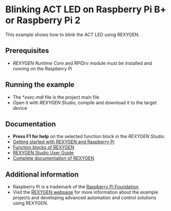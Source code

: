 ﻿Blinking ACT LED on Raspberry Pi B+ or Raspberry Pi 2
=====================================================

This example shows how to blink the ACT LED using REXYGEN.

## Prerequisites ##
- *REXYGEN Runtime Core* and RPiDrv module must be installed and running on the Raspberry Pi

## Running the example ##
- The **exec.mdl* file is the project main file
- Open it with *REXYGEN Studio*, compile and download it to the target device

## Documentation ##

- **Press F1 for help** on the selected function block in the *REXYGEN Studio*.
- [Getting started with REXYGEN and Raspberry Pi](https://www.rexygen.com/doc/PDF/ENGLISH/RexygenGettingStarted_RasPi_ENG.pdf)
- [Function blocks of REXYGEN](https://www.rexygen.com/doc/PDF/ENGLISH/BRef_ENG.pdf)
- [REXYGEN Studio User Guide](https://www.rexygen.com/doc/PDF/ENGLISH/RexygenStudio_ENG.pdf)
- [Complete documentation of REXYGEN](http://www.rexygen.com/documentation-and-support)

## Additional information ##

- Raspberry Pi is a trademark of the [Raspberry Pi Foundation](http://www.raspberrypi.org).
- Visit the [REXYGEN webpage](http://www.rexygen.com) 
for more information about the example projects and developing advanced 
automation and control solutions using REXYGEN.

